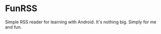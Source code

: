 FunRSS
======

Simple RSS reader for learning with Android. It's nothing big. Simply for me and fun.
